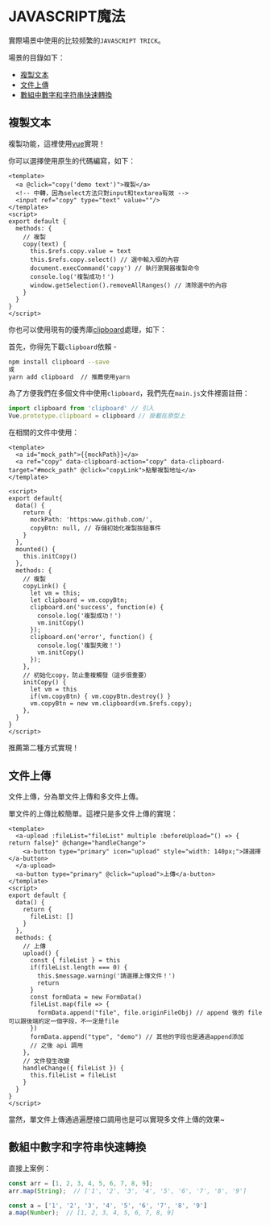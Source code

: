 # JAVASCRIPT魔法

實際場景中使用的比较频繁的`JAVASCRIPT TRICK`。

場景的目錄如下：

- <a href="#/javascript/README?id=複製文本">複製文本</a>
- <a href="#/javascript/README?id=文件上傳">文件上傳</a>
- <a href="#/javascript/README?id=數組中數字和字符串快速轉換">數組中數字和字符串快速轉換</a>

## 複製文本

複製功能，這裡使用[vue](https://vuejs.org/)實現！

你可以選擇使用原生的代碼編寫，如下：

```vue
<template>
  <a @click="copy('demo text')">複製</a>
  <!-- 中轉，因為select方法只對input和textarea有效 -->
  <input ref="copy" type="text" value=""/>
</template>
<script>
export default {
  methods: {
    // 複製
    copy(text) {
      this.$refs.copy.value = text
      this.$refs.copy.select() // 選中輸入框的內容
      document.execCommand('copy') // 執行瀏覽器複製命令
      console.log('複製成功！')
      window.getSelection().removeAllRanges() // 清除選中的內容
    }
  }
}
</script>
```

你也可以使用現有的優秀庫[clipboard](https://github.com/zenorocha/clipboard.js)處理，如下：

首先，你得先下載`clipboard`依賴 - 

```bash
npm install clipboard --save
或
yarn add clipboard  // 推薦使用yarn
```

為了方便我們在多個文件中使用`clipboard`，我們先在`main.js`文件裡面註冊：

```javascript
import clipboard from 'clipboard' // 引入
Vue.prototype.clipboard = clipboard // 掛載在原型上
```

在相關的文件中使用：

```vue
<template>
  <a id="mock_path">{{mockPath}}</a>
  <a ref="copy" data-clipboard-action="copy" data-clipboard-target="#mock_path" @click="copyLink">點擊複製地址</a>
</template>

<script>
export default{
  data() {
    return {
      mockPath: 'https:www.github.com/',
      copyBtn: null, // 存儲初始化複製按鈕事件
    }
  },
  mounted() {
    this.initCopy()
  },
  methods: {
    // 複製
    copyLink() {
      let vm = this;
      let clipboard = vm.copyBtn;
      clipboard.on('success', function(e) {
        console.log('複製成功！')
        vm.initCopy()
      });
      clipboard.on('error', function() {
        console.log('複製失敗！')
        vm.initCopy()
      });
    },
    // 初始化copy，防止重複觸發（這步很重要）
    initCopy() {
      let vm = this
      if(vm.copyBtn) { vm.copyBtn.destroy() }
      vm.copyBtn = new vm.clipboard(vm.$refs.copy);
    },
  }
}
</script>
```


推薦第二種方式實現！

## 文件上傳

文件上傳，分為單文件上傳和多文件上傳。

單文件的上傳比較簡單。這裡只是多文件上傳的實現：

```vue
<template>
  <a-upload :fileList="fileList" multiple :beforeUpload="() => { return false}" @change="handleChange">
    <a-button type="primary" icon="upload" style="width: 140px;">請選擇</a-button>
  </a-upload>
  <a-button type="primary" @click="upload">上傳</a-button>
</template>
<script>
export default {
  data() {
    return {
      fileList: []
    }
  },
  methods: {
    // 上傳
    upload() {
      const { fileList } = this
      if(fileList.length === 0) {
        this.$message.warning('請選擇上傳文件！')
        return
      }
      const formData = new FormData()
      fileList.map(file => {
        formData.append("file", file.originFileObj) // append 後的 file 可以跟後端約定一個字段，不一定是file
      })
      formData.append("type", "demo") // 其他的字段也是通過append添加
      // 之後 api 調用
    },
    // 文件發生改變
    handleChange({ fileList }) {
      this.fileList = fileList
    }
  }
}
</script>
```

當然，單文件上傳通過遍歷接口調用也是可以實現多文件上傳的效果~

## 數組中數字和字符串快速轉換

直接上案例：

```javascript
const arr = [1, 2, 3, 4, 5, 6, 7, 8, 9];
arr.map(String);  // ['1', '2', '3', '4', '5', '6', '7', '8', '9']

const a = ['1', '2', '3', '4', '5', '6', '7', '8', '9']
a.map(Number);  // [1, 2, 3, 4, 5, 6, 7, 8, 9]
```
